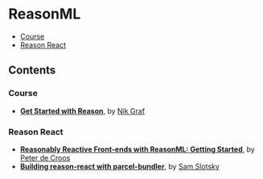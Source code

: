 # ReasonML

<!-- prettier-ignore-start -->
<!-- TOC depthFrom:3 -->

- [Course](#course)
- [Reason React](#reason-react)

<!-- /TOC -->
<!-- prettier-ignore-end -->

## Contents

### Course

- **[Get Started with Reason](https://egghead.io/courses/get-started-with-reason)**, by [Nik Graf](https://egghead.io/instructors/nik-graf)

### Reason React

- **[Reasonably Reactive Front-ends with ReasonML: Getting Started](https://www.codementor.io/cultofmetatron/reasonably-reactive-front-ends-with-reasonml-getting-started-jwdhe5muf)**, by [Peter de Croos](https://www.codementor.io/cultofmetatron)
- **[Building reason-react with parcel-bundler](https://blog.manifold.co/building-reason-react-with-parcel-bundler-cb651278bf47)**, by [Sam Slotsky](https://blog.manifold.co/@sslotsky)
